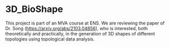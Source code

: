 # 3D_BioShape
This project is part of an MVA course at ENS. We are reviewing the paper of Dr. Song (https://arxiv.org/abs/2103.04856), who is interested, both theoretically and practically, in the generation of 3D shapes of different topologies using topological data analysis. 
